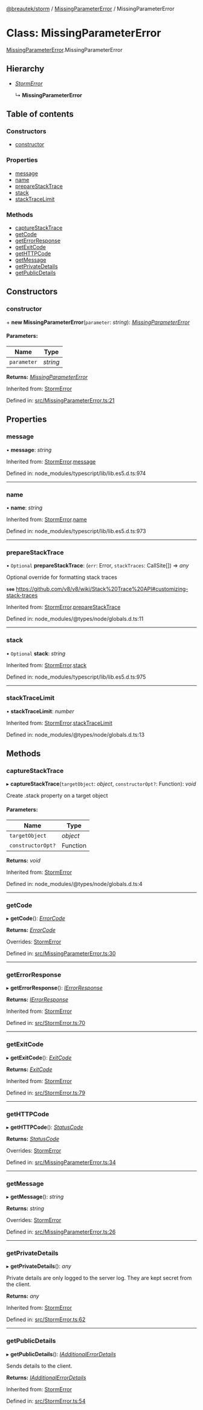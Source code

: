 [@breautek/storm](../README.md) / [MissingParameterError](../modules/missingparametererror.md) / MissingParameterError

# Class: MissingParameterError

[MissingParameterError](../modules/missingparametererror.md).MissingParameterError

## Hierarchy

* [*StormError*](stormerror.stormerror-1.md)

  ↳ **MissingParameterError**

## Table of contents

### Constructors

- [constructor](missingparametererror.missingparametererror-1.md#constructor)

### Properties

- [message](missingparametererror.missingparametererror-1.md#message)
- [name](missingparametererror.missingparametererror-1.md#name)
- [prepareStackTrace](missingparametererror.missingparametererror-1.md#preparestacktrace)
- [stack](missingparametererror.missingparametererror-1.md#stack)
- [stackTraceLimit](missingparametererror.missingparametererror-1.md#stacktracelimit)

### Methods

- [captureStackTrace](missingparametererror.missingparametererror-1.md#capturestacktrace)
- [getCode](missingparametererror.missingparametererror-1.md#getcode)
- [getErrorResponse](missingparametererror.missingparametererror-1.md#geterrorresponse)
- [getExitCode](missingparametererror.missingparametererror-1.md#getexitcode)
- [getHTTPCode](missingparametererror.missingparametererror-1.md#gethttpcode)
- [getMessage](missingparametererror.missingparametererror-1.md#getmessage)
- [getPrivateDetails](missingparametererror.missingparametererror-1.md#getprivatedetails)
- [getPublicDetails](missingparametererror.missingparametererror-1.md#getpublicdetails)

## Constructors

### constructor

\+ **new MissingParameterError**(`parameter`: *string*): [*MissingParameterError*](missingparametererror.missingparametererror-1.md)

#### Parameters:

Name | Type |
------ | ------ |
`parameter` | *string* |

**Returns:** [*MissingParameterError*](missingparametererror.missingparametererror-1.md)

Inherited from: [StormError](stormerror.stormerror-1.md)

Defined in: [src/MissingParameterError.ts:21](https://github.com/breautek/storm/blob/4e204d2/src/MissingParameterError.ts#L21)

## Properties

### message

• **message**: *string*

Inherited from: [StormError](stormerror.stormerror-1.md).[message](stormerror.stormerror-1.md#message)

Defined in: node_modules/typescript/lib/lib.es5.d.ts:974

___

### name

• **name**: *string*

Inherited from: [StormError](stormerror.stormerror-1.md).[name](stormerror.stormerror-1.md#name)

Defined in: node_modules/typescript/lib/lib.es5.d.ts:973

___

### prepareStackTrace

• `Optional` **prepareStackTrace**: (`err`: Error, `stackTraces`: CallSite[]) => *any*

Optional override for formatting stack traces

**`see`** https://github.com/v8/v8/wiki/Stack%20Trace%20API#customizing-stack-traces

Inherited from: [StormError](stormerror.stormerror-1.md).[prepareStackTrace](stormerror.stormerror-1.md#preparestacktrace)

Defined in: node_modules/@types/node/globals.d.ts:11

___

### stack

• `Optional` **stack**: *string*

Inherited from: [StormError](stormerror.stormerror-1.md).[stack](stormerror.stormerror-1.md#stack)

Defined in: node_modules/typescript/lib/lib.es5.d.ts:975

___

### stackTraceLimit

• **stackTraceLimit**: *number*

Inherited from: [StormError](stormerror.stormerror-1.md).[stackTraceLimit](stormerror.stormerror-1.md#stacktracelimit)

Defined in: node_modules/@types/node/globals.d.ts:13

## Methods

### captureStackTrace

▸ **captureStackTrace**(`targetObject`: *object*, `constructorOpt?`: Function): *void*

Create .stack property on a target object

#### Parameters:

Name | Type |
------ | ------ |
`targetObject` | *object* |
`constructorOpt?` | Function |

**Returns:** *void*

Inherited from: [StormError](stormerror.stormerror-1.md)

Defined in: node_modules/@types/node/globals.d.ts:4

___

### getCode

▸ **getCode**(): [*ErrorCode*](../enums/errorcode.errorcode-1.md)

**Returns:** [*ErrorCode*](../enums/errorcode.errorcode-1.md)

Overrides: [StormError](stormerror.stormerror-1.md)

Defined in: [src/MissingParameterError.ts:30](https://github.com/breautek/storm/blob/4e204d2/src/MissingParameterError.ts#L30)

___

### getErrorResponse

▸ **getErrorResponse**(): [*IErrorResponse*](../interfaces/stormerror.ierrorresponse.md)

**Returns:** [*IErrorResponse*](../interfaces/stormerror.ierrorresponse.md)

Inherited from: [StormError](stormerror.stormerror-1.md)

Defined in: [src/StormError.ts:70](https://github.com/breautek/storm/blob/4e204d2/src/StormError.ts#L70)

___

### getExitCode

▸ **getExitCode**(): [*ExitCode*](../enums/exitcode.exitcode-1.md)

**Returns:** [*ExitCode*](../enums/exitcode.exitcode-1.md)

Inherited from: [StormError](stormerror.stormerror-1.md)

Defined in: [src/StormError.ts:79](https://github.com/breautek/storm/blob/4e204d2/src/StormError.ts#L79)

___

### getHTTPCode

▸ **getHTTPCode**(): [*StatusCode*](../enums/statuscode.statuscode-1.md)

**Returns:** [*StatusCode*](../enums/statuscode.statuscode-1.md)

Overrides: [StormError](stormerror.stormerror-1.md)

Defined in: [src/MissingParameterError.ts:34](https://github.com/breautek/storm/blob/4e204d2/src/MissingParameterError.ts#L34)

___

### getMessage

▸ **getMessage**(): *string*

**Returns:** *string*

Overrides: [StormError](stormerror.stormerror-1.md)

Defined in: [src/MissingParameterError.ts:26](https://github.com/breautek/storm/blob/4e204d2/src/MissingParameterError.ts#L26)

___

### getPrivateDetails

▸ **getPrivateDetails**(): *any*

Private details are only logged to the server log.
They are kept secret from the client.

**Returns:** *any*

Inherited from: [StormError](stormerror.stormerror-1.md)

Defined in: [src/StormError.ts:62](https://github.com/breautek/storm/blob/4e204d2/src/StormError.ts#L62)

___

### getPublicDetails

▸ **getPublicDetails**(): [*IAdditionalErrorDetails*](../interfaces/stormerror.iadditionalerrordetails.md)

Sends details to the client.

**Returns:** [*IAdditionalErrorDetails*](../interfaces/stormerror.iadditionalerrordetails.md)

Inherited from: [StormError](stormerror.stormerror-1.md)

Defined in: [src/StormError.ts:54](https://github.com/breautek/storm/blob/4e204d2/src/StormError.ts#L54)
